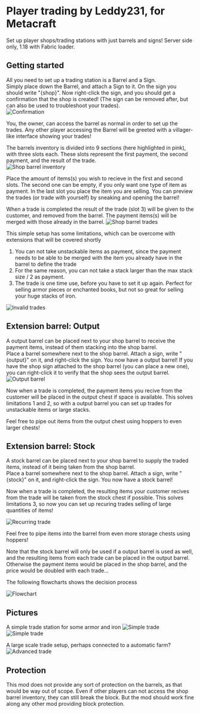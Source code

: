 # Player trading by Leddy231, for Metacraft
Set up player shops/trading stations with just barrels and signs!
Server side only, 1.18 with Fabric loader.

## Getting started
All you need to set up a trading station is a Barrel and a Sign.  
Simply place down the Barrel, and attach a Sign to it. On the sign you should write "{shop}". Now right-click the sign, and you should get a confirmation that the shop is created! (The sign can be removed after, but can also be used to troubleshoot your trades).  
![Confirmation](github/pictures/shop_create.png)

You, the owner, can access the barrel as normal in order to set up the trades. Any other player accessing the Barrel will be greeted with a villager-like interface showing your trades!  

The barrels inventory is divided into 9 sections (here highlighted in pink), with three slots each. These slots represent the first payment, the second payment, and the result of the trade.  
![Shop barrel inventory](github/pictures/shop_inventory.png)

Place the amount of items(s) you wish to recieve in the first and second slots. The second one can be empty, if you only want one type of item as payment. In the last slot you place the item you are selling. You can preview the trades (or trade with yourself) by sneaking and opening the barrel!

When a trade is completed the result of the trade (slot 3) will be given to the customer, and removed from the barrel. The payment items(s) will be merged with those already in the barrel.
![Shop barrel trades](github/pictures/shop_trades.png)

This simple setup has some limitations, which can be overcome with extensions that will be covered shortly  
1. You can not take unstackable items as payment, since the payment needs to be able to be merged with the item you already have in the barrel to define the trade
2. For the same reason, you can not take a stack larger than the max stack size / 2 as payment.
3. The trade is one time use, before you have to set it up again. Perfect for selling armor pieces or enchanted books, but not so great for selling your huge stacks of iron.  

![Invalid trades](github/pictures/invalid_trades.png)


## Extension barrel: Output
A output barrel can be placed next to your shop barrel to receive the payment items, instead of them stacking into the shop barrel.  
Place a barrel somewhere next to the shop barrel. Attach a sign, write "{output}" on it, and right-click the sign. You now have a output barrel! If you have the shop sign attached to the shop barrel (you can place a new one), you can right-click it to verify that the shop sees the output barrel.  
![Output barrel](github/pictures/output_create.png)

Now when a trade is completed, the payment items you recive from the customer will be placed in the output chest if space is available. This solves limitations 1 and 2, so with a output barrel you can set up trades for unstackable items or large stacks.

Feel free to pipe out items from the output chest using hoppers to even larger chests!

## Extension barrel: Stock
A stock barrel can be placed next to your shop barrel to supply the traded items, instead of it being taken from the shop barrel.  
Place a barrel somewhere next to the shop barrel. Attach a sign, write "{stock}" on it, and right-click the sign. You now have a stock barrel!

Now when a trade is completed, the resulting items your customer recives from the trade will be taken from the stock chest if possible. This solves limitations 3, so now you can set up recuring trades selling of large quantities of items!

![Recurring trade](github/pictures/stock_trade.gif)

Feel free to pipe items into the barrel from even more storage chests using hoppers!

Note that the stock barrel will only be used if a output barrel is used as well, and the resulting items from each trade can be placed in the output barrel. Otherwise the payment items would be placed in the shop barrel, and the price would be doubled with each trade...

The following flowcharts shows the decision process

![Flowchart](github/pictures/flowchart.png)

## Pictures

A simple trade station for some armor and iron
![Simple trade](github/pictures/example_simple_barrel.png)
![Simple trade](github/pictures/example_simple.png)


A large scale trade setup, perhaps connected to a automatic farm?
![Advanced trade](github/pictures/example_advanced.png)


## Protection
This mod does not provide any sort of protection on the barrels, as that would be way out of scope. Even if other players can not access the shop barrel inventory, they can still break the block. 
But the mod should work fine along any other mod providing block protection.
